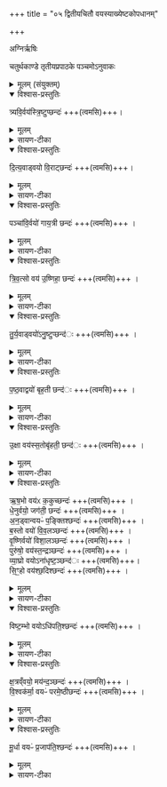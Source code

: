 +++
title = "०५ द्वितीयचितौ वयस्याख्येष्टकोपधानम्"

+++

अग्निर्ऋषिः


चतुर्थकाण्डे तृतीयप्रपाठके पञ्चमोऽनुवाकः

<details><summary>मूलम् (संयुक्तम्)</summary>

त्र्यवि॒र्वय॑स्त्रि॒ष्टुप्छन्दो॑ दित्य॒वाड्वयो॑ वि॒राट्छन्द॒ᳶ पञ्चा॑वि॒र्वयो॑ गाय॒त्री छन्द॑स्त्रिव॒त्सो वय॑ उ॒ष्णिहा॒ छन्द॑स्तुर्य॒वाड्वयो॑ऽनु॒ष्टुप्छन्दᳶ॑ पष्ठ॒वाद्वयो॑ बृह॒ती छन्द॑ उ॒क्षा वय॑स्स॒तोबृ॑हती॒ छन्द॑ ऋष॒भो वय॑ᳵ क॒कुच्छन्दो॑ धे॒नुर्वयो॒ जग॑ती॒ छन्दो॑ऽन॒ड्वान्वयᳶ॑ प॒ङ्क्तिश्छन्दो॑ ब॒स्तो वयो॑ विव॒लञ्छन्दो॑ वृ॒ष्णिर्वयो॑ विशा॒लञ्छन्द॒ᳶ पुरु॑षो॒ वय॑स्त॒न्द्रञ्छन्दो॑ व्या॒घ्रो वयोऽना॑धृष्ट॒ञ्छन्द॑स्सि॒ꣳ॒हो वय॑श्छ॒दिश्छन्दो॑ विष्ट॒म्भो वयोऽधि॑पति॒श्छन्दः॑ क्ष॒त्रव्ँवयो॒ मय॑न्द॒ञ्छन्दो॑ वि॒श्वक॑र्मा॒ वयᳶ॑ परमे॒ष्ठी छन्दो मू॒र्धा वयᳶ॑ प्र॒जाप॑ति॒श्छन्दः॑ ॥ [10]  
</details>

<details open><summary>विश्वास-प्रस्तुतिः</summary>

त्र्यवि॒र्वय॑स्त्रि॒ष्टुप्छन्दः॑  +++(त्वमसि)+++।  
</details>

<details><summary>मूलम्</summary>

त्र्यवि॒र्वय॑स्त्रि॒ष्टुप्छन्दः॑  +++(त्वमसि)+++।  
</details>

<details><summary>सायण-टीका</summary>

चतुर्थानुवाक आश्विन्यादीष्टका उक्ताः ।  
अथ पञ्चमे बयस्याख्या इष्टका उच्यन्ते ।  
कल्पः—“त्र्यविर्वय इति पञ्च दक्षिणस्यां श्रोण्यां षष्ठवाद्वय इति पञ्चो त्तरस्यां बस्तो वय इति दक्षिर्णेऽसे वृष्णिर्वय इत्युत्तरे व्याघ्नो वय इति दक्षिणे पक्षे सिꣳ हो वय इत्युत्तर एतद्वा विपरीतं पुरुषो वय इति मध्ये विष्यम्भ्यो वय इति चतस्त्रो वयस्याः पुरस्तात्प्रतीचीः” इति ।  
पाठस्तु— त्र्यविर्वय इति ।  
अविशब्दः पूर्वोक्तरीत्या मासषट्कगुपलक्षयति ।  
ततः सार्धसंवत्सरपरिगितः कालस्त्रूयविरित्युच्यते ।  
हे इष्टके तथाविधं यद्वयस्तद्रू–  १९९० पाऽसि ।  
त्रिष्टुपूचतुश्चत्वारिंशदक्षरा, तादृशं छन्दस्त्वमसि ।  
एवं सर्वत्र योज्यम् ।  
</details>

<details open><summary>विश्वास-प्रस्तुतिः</summary>

दि॒त्य॒वाड्वयो  वि॒राट्छन्दः॑ +++(त्वमसि)+++।  
</details>

<details><summary>मूलम्</summary>

दि॒त्य॒वाड्वयो  वि॒राट्छन्दः॑ +++(त्वमसि)+++।  
</details>

<details><summary>सायण-टीका</summary>

दित्यवाड्द्विवत्सरपरिमितम् ।
</details>

<details open><summary>विश्वास-प्रस्तुतिः</summary>

पञ्चा॑वि॒र्वयो॑ गाय॒त्री छन्दः॑ +++(त्वमसि)+++ ।
</details>

<details><summary>मूलम्</summary>

पञ्चा॑वि॒र्वयो॑ गाय॒त्री छन्दः॑ +++(त्वमसि)+++ ।
</details>

<details><summary>सायण-टीका</summary>

पञ्चाविः सार्धद्विवत्सरपरिमितम् ।
</details>

<details open><summary>विश्वास-प्रस्तुतिः</summary>

त्रि॒व॒त्सो वय॑ उ॒ष्णिहा॒ छन्दः॑ +++(त्वमसि)+++ ।
</details>

<details><summary>मूलम्</summary>

त्रि॒व॒त्सो वय॑ उ॒ष्णिहा॒ छन्दः॑ +++(त्वमसि)+++ ।
</details>

<details><summary>सायण-टीका</summary>

त्रिवत्सो वत्सरत्रयपरिमितम्
</details>

<details open><summary>विश्वास-प्रस्तुतिः</summary>

तु॒र्य॒वाड्वयो॑ऽनु॒ष्टुप्छन्द॑ः +++(त्वमसि)+++ ।   
</details>

<details><summary>मूलम्</summary>

तु॒र्य॒वाड्वयो॑ऽनु॒ष्टुप्छन्द॑ः +++(त्वमसि)+++ ।   
</details>

<details><summary>सायण-टीका</summary>

तुर्यवाट्सार्धसंवत्सरत्रयपरिगितम् ।   
</details>

<details open><summary>विश्वास-प्रस्तुतिः</summary>

प॒ष्ठ॒वाद्वयो॑ बृह॒ती छन्द॑ः +++(त्वमसि)+++ ।   
</details>

<details><summary>मूलम्</summary>

प॒ष्ठ॒वाद्वयो॑ बृह॒ती छन्द॑ः +++(त्वमसि)+++ ।   
</details>

<details><summary>सायण-टीका</summary>

षष्ठवात्संवत्सरचतुष्टयपरिमितम् ।  
</details>

<details open><summary>विश्वास-प्रस्तुतिः</summary>

उ॒क्षा वय॑स्स॒तोबृ॑हती॒ छन्द॑ः +++(त्वमसि)+++ ।
</details>

<details><summary>मूलम्</summary>

उ॒क्षा वय॑स्स॒तोबृ॑हती॒ छन्द॑ः +++(त्वमसि)+++ ।
</details>

<details><summary>सायण-टीका</summary>

उक्षा सार्धसंवत्सरचतुष्टयपरिमितम् ।  
तावति हि काले गौः सेक्ता भवति ।  
एव मृषभादिशब्दास्तत्तत्प्रसिद्धार्थद्वारेण तत्तदर्थसंबन्धिवयोविशेषार्थत्वेनोन्नेयाः ।    विवलविशालादिशब्दा लोकप्रसिद्धच्छन्दांस्यनभिदघाना अपि शतपथब्राह्मणादिप्रसिद्धच्छन्दोविशेषवाचिन इति द्रष्टव्यम् ।
</details>

<details open><summary>विश्वास-प्रस्तुतिः</summary>

ऋ॒ष॒भो वय॑ᳵ क॒कुच्छन्दः॑ +++(त्वमसि)+++ ।   
धे॒नुर्वयो॒ जग॑ती॒ छन्दः॑ +++(त्वमसि)+++ ।  
अ॒न॒ड्वान्वयᳶ॑ प॒ङ्क्तिश्छन्दः॑ +++(त्वमसि)+++ ।    
ब॒स्तो वयो॑ वि॒व॒लञ्छन्दः॑ +++(त्वमसि)+++  ।  
वृ॒ष्णिर्वयो॑ विशा॒लञ्छन्दः॑ +++(त्वमसि)+++ ।  
पुरु॑षो॒ वय॑स्त॒न्द्रञ्छन्दः॑ +++(त्वमसि)+++ ।  
व्या॒घ्रो वयोऽना॑धृष्ट॒ञ्छन्द॑ः +++(त्वमसि)+++।   
सि॒ꣳ॒हो वय॑श्छ॒दिश्छन्दः॑  +++(त्वमसि)+++ ।  
</details>

<details><summary>मूलम्</summary>

ऋ॒ष॒भो वय॑ᳵ क॒कुच्छन्दः॑ +++(त्वमसि)+++ ।   
धे॒नुर्वयो॒ जग॑ती॒ छन्दः॑ +++(त्वमसि)+++ ।  
अ॒न॒ड्वान्वयᳶ॑ प॒ङ्क्तिश्छन्दः॑ +++(त्वमसि)+++ ।    
ब॒स्तो वयो॑ वि॒व॒लञ्छन्दः॑ +++(त्वमसि)+++  ।  
वृ॒ष्णिर्वयो॑ विशा॒लञ्छन्दः॑ +++(त्वमसि)+++ ।  
पुरु॑षो॒ वय॑स्त॒न्द्रञ्छन्दः॑ +++(त्वमसि)+++ ।  
व्या॒घ्रो वयोऽना॑धृष्ट॒ञ्छन्द॑ः +++(त्वमसि)+++।   
सि॒ꣳ॒हो वय॑श्छ॒दिश्छन्दः॑  +++(त्वमसि)+++ ।  
</details>

<details><summary>सायण-टीका</summary>

विश्वकर्मशब्दः प्रजापतिवाची ।  
तत्सांनिघ्याद्विष्टम्भक्षत्त्रमूर्धशब्दाश्च तदीयमेकदेशविशेषमाचक्षते ।  
तत्र विश्वकर्मशब्देन प्रजापत्यायुःपरिमितः काल उपलक्ष्यते ।
</details>

<details open><summary>विश्वास-प्रस्तुतिः</summary>

विष्ट॒म्भो वयोऽधि॑पति॒श्छन्दः॑ +++(त्वमसि)+++ ।  
</details>

<details><summary>मूलम्</summary>

विष्ट॒म्भो वयोऽधि॑पति॒श्छन्दः॑ +++(त्वमसि)+++ ।  
</details>

<details><summary>सायण-टीका</summary>

विष्टभ्भशब्देण जगद्धारणवाचिनैकस्याः सृष्टेः स्थितिकाल उपलक्ष्यते ।   
</details>

<details open><summary>विश्वास-प्रस्तुतिः</summary>

क्ष॒त्रव्ँवयो॒ मय॑न्द॒ञ्छन्दः॑  +++(त्वमसि)+++ ।  
वि॒श्वक॑र्मा॒ वयᳶ॑ परमे॒ष्ठीछन्दः॑ +++(त्वमसि)+++  ।  
</details>

<details><summary>मूलम्</summary>

क्ष॒त्रव्ँवयो॒ मय॑न्द॒ञ्छन्दः॑  +++(त्वमसि)+++ ।  
वि॒श्वक॑र्मा॒ वयᳶ॑ परमे॒ष्ठीछन्दः॑ +++(त्वमसि)+++  ।  
</details>

<details><summary>सायण-टीका</summary>

क्षत्त्रशब्दो बलवाची ।  
ततो यावता कालेनो त्पन्नं ब्राह्मण्यं प्रबलं भवति तावान्कालः क्षत्त्रशब्दोनोपलक्ष्यते ।
</details>

<details open><summary>विश्वास-प्रस्तुतिः</summary>

मू॒र्धा वयᳶ॑ प्र॒जाप॑ति॒श्छन्दः॑ +++(त्वमसि)+++  ।  
</details>

<details><summary>मूलम्</summary>

मू॒र्धा वयᳶ॑ प्र॒जाप॑ति॒श्छन्दः॑ +++(त्वमसि)+++  ।  
</details>

<details><summary>सायण-टीका</summary>

मूर्धंशब्दो द्युलोकरूपं विराजो मूर्धानमाचष्टे ।  
तेन द्युलोकस्य यावान्कालस्तावान्कालो लक्ष्यते ।  
नानाविधवयोरूपा नानाविधच्छन्दोरूपा च त्वमप्तीति तात्पर्यार्थः ।  
एतैर्मन्त्रैरुपधेप्रा वयस्याख्या इष्टकास्तासां पूर्वानुवाकावसाने पठिताभिरपश्याभिः सह पौर्वापर्यं निश्चेतुं प्रस्तौति— “पशवो वै वयस्या नानामनसः खलु वै पशवो नानाव्रतास्तेऽप एवाभि समनसः” (सं. का. ५ प्र. ३ अ. १) इति।  
वयस्यानां पशुप्रातिहेतत्वात्तद्रूपत्वम् ।  
पशवश्च नानाविधरुचियुक्ताः ।    य [ एक]स्मै पशवे यादृशं तृणादिकं रोचते तादृशमेवान्यस्मा अपि रोचत इति नास्ति नियमः ।  
एकेनाऽऽप्राय परित्यक्तस्यापि तृणस्यान्येन भक्षणदर्शनात् ।  
अतो नानामनस्कत्वम् ।  
ततो नानाव्रता भिन्नकर्माणः।  
एकः पशूर्लाङ्गलं वहतेऽपरः शकटमन्यतु पृष्टभारम् ।  
एवं विविधरुचयो विविधव्यापारा अपि पशवोऽपोऽभिलक्ष्य सर्वेऽपि समानमनस्का एव ।  
मध्यान्हकाले युगपदुदकपानदर्शनात ।  
तत्रान्वयव्यतिरेकाभ्यां वयस्यानामुत्तरभावित्वं विधत्ते— “यं कामयेतापशुः स्यादिति वयस्यास्तस्योपधायापस्या उप दध्यादसंज्ञान  १९९१ मेवास्मै पशुभिः करोत्यपशुरेव भवति यं कामयेत पशुमान्त्स्यादित्यपस्यास्तस्योपघाय वयस्या उप दध्यात्संज्ञानमेवास्मै पशुभिः करोति पशुमानेव भवति” (सं. का. ५ प्र. ३ अ. १) इति।  
वयःशब्दोपेतैस्त्रूयविर्ययस्त्रिर्ष्टुप्छन्द इत्यादिभिर्मन्त्रैरुपधेया इष्टका वयस्याः।  
अप्शब्दोपेतैरपस्पिन्वेत्यादिभिर्मन्त्रैरुपधेया इष्टका अपस्याः ।  
तत्रापस्यानामुत्तर भवित्वे ताभिरितरासां पशुरूपाणामभिभूतत्वादस्य यजमानस्य पशुभिरसंज्ञानं करोति, पशुनिमित्तकं संज्ञानमकृतं भवति ।  
अतः पशूनामयज्ञातत्वात्पशुरईतो भवति ।  
पशुरूपाणां वयस्यानामुत्तरभावित्वे पुनरनभिभूतत्वादस्य यजमानस्य पशुभिः संज्ञानं करोति, पशुनिमित्तकं संज्ञानं कृतं भवति ।  
अवज्ञाविपरीत आदरः संज्ञानम् ।  
तेनायं पशुमान्भवत्येव ।  
तस्मादपस्याः पूर्वभाविन्यो वयस्या उत्तरभाविन्य इत्यर्थः ।  विष्टन्भो वय इत्यादिभिर्मन्त्रैरुपधेयानां प्राग्देशं विधत्ते—
“चतस्त्रः पुरस्तादुप दधाति तस्माच्चत्वारि चक्षुषो रूपाणि द्वे शुक्ले द्वे कृष्णे” (सं. का. ५ प्र. ३ अ. १) इति।  
चक्षुरिन्द्रियसंबन्धिनोर्द्वयोर्गोलकयोर्मध्ये प्राढे द्वे शुक्लमण्डले, तयोर्मध्ये द्वे कृष्णमण्डले इत्येवं रूपचतुष्टयम् ।  
तेषु चतुर्षु मन्त्रेष्वन्तिममन्त्रे यो मूर्धशब्दस्तं प्रशंसति— “मूर्धन्वतीर्भवन्ति तस्मात्पुरस्तान्मूर्धा” (सं. का. ५ प्र. ३ अ. १) इति।  
मूर्धञ्शब्दोपेतैर्मन्त्रैरुपधेया इष्टका मूर्धन्वत्यः ।  
यस्मात्पूर्वस्यां दिश्युपधेया मूर्धञ्शब्दोपेतमन्त्रसाध्मास्तस्मात्पक्ष्याकारेण चीयमानस्याग्नेरपि मूर्धा पूर्वस्यां दिशि भवति ।  
त्र्यविर्वय इत्यादिमन्त्रपञ्चकेन पष्ठवाद्वय इत्यादिमन्त्रपञ्चकेन चोप्रधेयानामिष्टकानां देशविशेषं विबत्ते— “पञ्च दक्षिणायाꣳ श्रोण्यामुपदघाति पञ्चोत्तरस्यां तस्मात्पश्चाद्वर्षीयान्पुरस्तात्प्रवणः पशुः” (सं. का. ५ प्र. ३ अ. १) इति।  
१९९२ यस्मादत्र श्रोण्योर्बहव इष्टकारतस्मात्पशोरपि श्रोणितः पूर्वभागो निम्नः।    श्नथ मन्त्रद्वयेनोपधेययोर्विशेषो विधत्ते “यस्तो वय इति दक्षिणेऽꣳ स उप दधाति वृष्णिर्वय इत्युत्तरेऽꣳसविव प्रति दधाति” (सं. का. ५ प्र. ३ अ. १) इति।  
उत्तरे, अंस उपदधातीत्यनुवर्तते ।  
तेनोपधानद्वयेनाग्नेरंसावेव संपादयति।  
अन्येन मन्त्रद्वयेनोपधेययोर्देशविशेषौ विधत्ते— “व्याघ्रो वय इति दक्षिणे पक्ष उप दधाति सिꣳहो वय इत्युत्तरे पक्षयोरेव वीर्यं दथाति” [सं. का. ५ प्र. ३ अ. १] इति।  
उत्तरे, पक्ष उपदधातीत्यनुवर्तते ।  
व्याघ्रसिंहयोरधिकवीर्योपतेत्वादनेनोपधानद्वयेन षक्षयोर्वीर्यं स्थापयत्येव ।  
अन्येन मन्त्रोणोपधेयाया इष्टकायाः स्थानं विधत्ते— “पुरुषो वय इति मध्ये तस्मात्पुरुषः पशूनामधिपतिः” [सं. का. ५ प्र. ३ अ. १] इति।  
यस्मान्मध्यदेश उपधानमन्त्रे पुरुषशब्दोऽस्ति तस्माल्लोके परुषः पशूनां स्वामी भवति ।  
इतरास्तु वयस्याः पशव इत्युक्तम् ।  
अव विनियोगसंग्रहः—
त्रियविस्तु ( त्र्यविर्वयो ) वयस्याख्या दध्यादिकोनविंशतिः ॥  
इति श्रीमत्सायणाचार्यविरचिते माधवीये वेदार्थप्रकाशे कृष्णयजुर्वेदीयतैत्तिरीयसंहिताभाष्ये चतुर्थकाण्डे तृतीयप्रपाठके  पञ्चमोऽनुवाकः ॥  ५ ॥  
[अथ चतुर्थकाण्डे तृतीयप्रपाठके षष्ठोऽनुवाकः]।  
</details>

